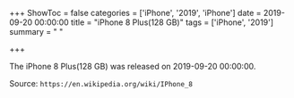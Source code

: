 +++
ShowToc = false
categories = ['iPhone', '2019', 'iPhone']
date = 2019-09-20 00:00:00
title = "iPhone 8 Plus(128 GB)"
tags = ['iPhone', '2019']
summary = " "

+++

The iPhone 8 Plus(128 GB) was released on 2019-09-20 00:00:00.

Source: `https://en.wikipedia.org/wiki/IPhone_8`
